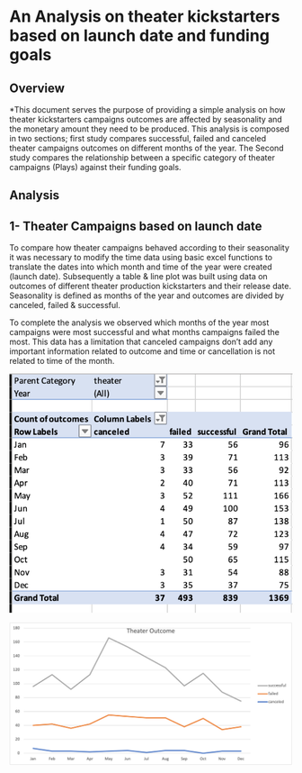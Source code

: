 # An Analysis on theater kickstarters based on launch date and funding goals

## Overview 
*This document serves the purpose of providing a simple analysis on how theater kickstarters campaigns outcomes are affected by seasonality and the monetary amount they need to be produced. This analysis is composed in two sections; first study compares successful, failed and canceled theater campaigns outcomes on different months of the year. The Second study compares the relationship between a specific category of theater campaigns (Plays) against their funding goals.


## Analysis 

## 1- Theater Campaigns based on launch date

To compare how theater campaigns behaved according to their seasonality it was necessary to modify the time data using basic excel functions to translate the dates into which month and time of the year were created (launch date). Subsequently a table & line plot was built using data on outcomes of different theater production kickstarters and their release date. Seasonality is defined as months of the year and outcomes are divided by canceled, failed & successful. 

To complete the analysis we observed which months of the year most campaigns were most successful and what months campaigns failed the most.  This data has a limitation that canceled campaigns don’t add any important information related to outcome and time or cancellation is not related to time of the month. 

![Alt Text](https://github.com/ramonmhung/kickstarter-analysis-/blob/main/Resources/Launch_Date_Table.png)

![Alt Text](https://github.com/ramonmhung/kickstarter-analysis-/blob/main/Resources/Theater_Outcomes_Vs_Launch.png)


